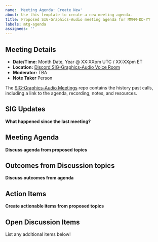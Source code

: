 ```yaml
---
name: 'Meeting Agenda: Create New'
about: Use this template to create a new meeting agenda.
title: Proposed SIG-Graphics-Audio meeting agenda for MMMM-DD-YY
labels: mtg-agenda
assignees: ''
---
```


## Meeting Details

- **Date/Time:** Month Date, Year @ XX:XXpm UTC / XX:XXpm ET
- **Location:** [Discord SIG-Graphics-Audio Voice Room](https://discord.gg/q7Ps8mMDnr)
- **Moderator:** TBA
- **Note Taker** Person

The [SIG-Graphics-Audio Meetings](https://github.com/o3de/sig-graphics-audio/tree/main/meetings) repo contains the history past calls, including a link to the agenda, recording, notes, and resources.

## SIG Updates

**What happened since the last meeting?**

## Meeting Agenda

**Discuss agenda from proposed topics**

## Outcomes from Discussion topics

**Discuss outcomes from agenda**

## Action Items

**Create actionable items from proposed topics**

## Open Discussion Items

List any additional items below!
